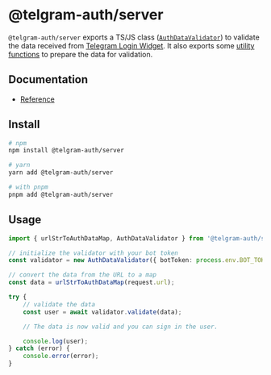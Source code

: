 # @telgram-auth/server

`@telgram-auth/server` exports a TS/JS class ([`AuthDataValidator`](./docs/classes/AuthDataValidator.md)) to validate the data received from [Telegram Login Widget](https://core.telegram.org/widgets/login#checking-authorization).
It also exports some [utility functions](./docs/README.md#functions) to prepare the data for validation.

## Documentation

-   [Reference](./docs/README.md)

## Install

```sh
# npm
npm install @telgram-auth/server

# yarn
yarn add @telgram-auth/server

# with pnpm
pnpm add @telgram-auth/server
```

## Usage

```ts title=validate.ts
import { urlStrToAuthDataMap, AuthDataValidator } from '@telgram-auth/server';

// initialize the validator with your bot token
const validator = new AuthDataValidator({ botToken: process.env.BOT_TOKEN });

// convert the data from the URL to a map
const data = urlStrToAuthDataMap(request.url);

try {
	// validate the data
	const user = await validator.validate(data);

	// The data is now valid and you can sign in the user.

	console.log(user);
} catch (error) {
	console.error(error);
}
```
